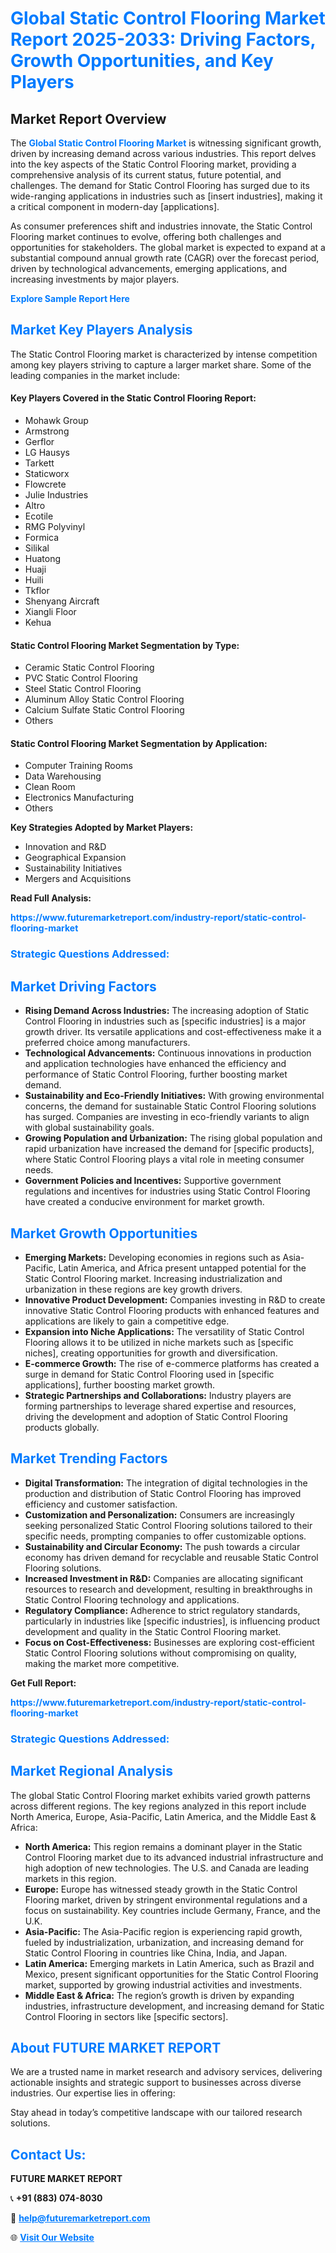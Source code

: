 <h1 style="color: #007BFF;">Global Static Control Flooring Market Report 2025-2033: Driving Factors, Growth Opportunities, and Key Players</h1>

<section id="overview">
<h2>Market Report Overview</h2>
<p>The <a href="https://www.futuremarketreport.com/industry-report/static-control-flooring-market" style="color: #007BFF; text-decoration: none;"><strong>Global Static Control Flooring Market</strong></a> is witnessing significant growth, driven by increasing demand across various industries. This report delves into the key aspects of the Static Control Flooring market, providing a comprehensive analysis of its current status, future potential, and challenges. The demand for Static Control Flooring has surged due to its wide-ranging applications in industries such as [insert industries], making it a critical component in modern-day [applications].</p>
<p>As consumer preferences shift and industries innovate, the Static Control Flooring market continues to evolve, offering both challenges and opportunities for stakeholders. The global market is expected to expand at a substantial compound annual growth rate (CAGR) over the forecast period, driven by technological advancements, emerging applications, and increasing investments by major players.</p>
</section>

<section id="overview">
<p><a href="https://www.futuremarketreport.com/request-sample/reportId=88519" style="color: #007BFF; text-decoration: none;"><strong>Explore Sample Report Here</strong></a></p>
</section>

<section id="key-players">
<h2 style="color: #007BFF;">Market Key Players Analysis</h2>
<p>The Static Control Flooring market is characterized by intense competition among key players striving to capture a larger market share. Some of the leading companies in the market include:</p>
<h4>Key Players Covered in the Static Control Flooring Report:</h4>
<ul><li>Mohawk Group</li><li>Armstrong</li><li>Gerflor</li><li>LG Hausys</li><li>Tarkett</li><li>Staticworx</li><li>Flowcrete</li><li>Julie Industries</li><li>Altro</li><li>Ecotile</li><li>RMG Polyvinyl</li><li>Formica</li><li>Silikal</li><li>Huatong</li><li>Huaji</li><li>Huili</li><li>Tkflor</li><li>Shenyang Aircraft</li><li>Xiangli Floor</li><li>Kehua</li></ul>
<h4>Static Control Flooring Market Segmentation by Type:</h4>
<ul><li>Ceramic Static Control Flooring</li><li>PVC Static Control Flooring</li><li>Steel Static Control Flooring</li><li>Aluminum Alloy Static Control Flooring</li><li>Calcium Sulfate Static Control Flooring</li><li>Others</li></ul>

<h4>Static Control Flooring Market Segmentation by Application:</h4>
<ul><li>Computer Training Rooms</li><li>Data Warehousing</li><li>Clean Room</li><li>Electronics Manufacturing</li><li>Others</li></ul>
<p><strong>Key Strategies Adopted by Market Players:</strong></p>
<ul>
<li>Innovation and R&D</li>
<li>Geographical Expansion</li>
<li>Sustainability Initiatives</li>
<li>Mergers and Acquisitions</li>
</ul>
</section>

<section>
<p><strong>Read Full Analysis: </strong></p><a href="https://www.futuremarketreport.com/industry-report/static-control-flooring-market" style="color: #007BFF; text-decoration: none;"><strong>https://www.futuremarketreport.com/industry-report/static-control-flooring-market</strong></a>
<h3 style="color: #007BFF;">Strategic Questions Addressed:</h3>
</section>

<section id="driving-factors">
<h2 style="color: #007BFF;">Market Driving Factors</h2>
<ul>
<li><strong>Rising Demand Across Industries:</strong> The increasing adoption of Static Control Flooring in industries such as [specific industries] is a major growth driver. Its versatile applications and cost-effectiveness make it a preferred choice among manufacturers.</li>
<li><strong>Technological Advancements:</strong> Continuous innovations in production and application technologies have enhanced the efficiency and performance of Static Control Flooring, further boosting market demand.</li>
<li><strong>Sustainability and Eco-Friendly Initiatives:</strong> With growing environmental concerns, the demand for sustainable Static Control Flooring solutions has surged. Companies are investing in eco-friendly variants to align with global sustainability goals.</li>
<li><strong>Growing Population and Urbanization:</strong> The rising global population and rapid urbanization have increased the demand for [specific products], where Static Control Flooring plays a vital role in meeting consumer needs.</li>
<li><strong>Government Policies and Incentives:</strong> Supportive government regulations and incentives for industries using Static Control Flooring have created a conducive environment for market growth.</li>
</ul>
</section>

<section id="growth-opportunities">
<h2 style="color: #007BFF;">Market Growth Opportunities</h2>
<ul>
<li><strong>Emerging Markets:</strong> Developing economies in regions such as Asia-Pacific, Latin America, and Africa present untapped potential for the Static Control Flooring market. Increasing industrialization and urbanization in these regions are key growth drivers.</li>
<li><strong>Innovative Product Development:</strong> Companies investing in R&D to create innovative Static Control Flooring products with enhanced features and applications are likely to gain a competitive edge.</li>
<li><strong>Expansion into Niche Applications:</strong> The versatility of Static Control Flooring allows it to be utilized in niche markets such as [specific niches], creating opportunities for growth and diversification.</li>
<li><strong>E-commerce Growth:</strong> The rise of e-commerce platforms has created a surge in demand for Static Control Flooring used in [specific applications], further boosting market growth.</li>
<li><strong>Strategic Partnerships and Collaborations:</strong> Industry players are forming partnerships to leverage shared expertise and resources, driving the development and adoption of Static Control Flooring products globally.</li>
</ul>
</section>

<section id="trending-factors">
<h2 style="color: #007BFF;">Market Trending Factors</h2>
<ul>
<li><strong>Digital Transformation:</strong> The integration of digital technologies in the production and distribution of Static Control Flooring has improved efficiency and customer satisfaction.</li>
<li><strong>Customization and Personalization:</strong> Consumers are increasingly seeking personalized Static Control Flooring solutions tailored to their specific needs, prompting companies to offer customizable options.</li>
<li><strong>Sustainability and Circular Economy:</strong> The push towards a circular economy has driven demand for recyclable and reusable Static Control Flooring solutions.</li>
<li><strong>Increased Investment in R&D:</strong> Companies are allocating significant resources to research and development, resulting in breakthroughs in Static Control Flooring technology and applications.</li>
<li><strong>Regulatory Compliance:</strong> Adherence to strict regulatory standards, particularly in industries like [specific industries], is influencing product development and quality in the Static Control Flooring market.</li>
<li><strong>Focus on Cost-Effectiveness:</strong> Businesses are exploring cost-efficient Static Control Flooring solutions without compromising on quality, making the market more competitive.</li>
</ul>
</section>

<section>
<p><strong>Get Full Report: </strong></p><a href="https://www.futuremarketreport.com/industry-report/static-control-flooring-market" style="color: #007BFF; text-decoration: none;"><strong>https://www.futuremarketreport.com/industry-report/static-control-flooring-market</strong></a>
<h3 style="color: #007BFF;">Strategic Questions Addressed:</h3>
</section>


<section id="regional-analysis">
<h2 style="color: #007BFF;">Market Regional Analysis</h2>
<p>The global Static Control Flooring market exhibits varied growth patterns across different regions. The key regions analyzed in this report include North America, Europe, Asia-Pacific, Latin America, and the Middle East & Africa:</p>
<ul>
<li><strong>North America:</strong> This region remains a dominant player in the Static Control Flooring market due to its advanced industrial infrastructure and high adoption of new technologies. The U.S. and Canada are leading markets in this region.</li>
<li><strong>Europe:</strong> Europe has witnessed steady growth in the Static Control Flooring market, driven by stringent environmental regulations and a focus on sustainability. Key countries include Germany, France, and the U.K.</li>
<li><strong>Asia-Pacific:</strong> The Asia-Pacific region is experiencing rapid growth, fueled by industrialization, urbanization, and increasing demand for Static Control Flooring in countries like China, India, and Japan.</li>
<li><strong>Latin America:</strong> Emerging markets in Latin America, such as Brazil and Mexico, present significant opportunities for the Static Control Flooring market, supported by growing industrial activities and investments.</li>
<li><strong>Middle East & Africa:</strong> The region’s growth is driven by expanding industries, infrastructure development, and increasing demand for Static Control Flooring in sectors like [specific sectors].</li>
</ul>
</section>

<footer>
<h2 style="color: #007BFF;">About FUTURE MARKET REPORT</h2>
<p>We are a trusted name in market research and advisory services, delivering actionable insights and strategic support to businesses across diverse industries. Our expertise lies in offering:</p>

<p>Stay ahead in today’s competitive landscape with our tailored research solutions.</p>

<h2 style="color: #007BFF;">Contact Us:</h2>
<p><strong>FUTURE MARKET REPORT</strong></p>
<p>📞 <strong>+91 (883) 074-8030</strong></p>
<p>📧 <strong><a href="mailto:help@futuremarketreport.com" style="color: #007BFF;">help@futuremarketreport.com</a></strong></p>
<p>🌐 <strong><a href="https://www.futuremarketreport.com/" style="color: #007BFF;">Visit Our Website</a></strong></p>
</footer>